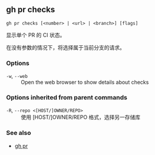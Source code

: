 ## gh pr checks

```
gh pr checks [<number> | <url> | <branch>] [flags]
```

显示单个 PR 的 CI 状态。

在没有参数的情况下，将选择属于当前分支的请求。

### Options

<dl class="flags">
	<dt><code>-w</code>, <code>--web</code></dt>
	<dd>Open the web browser to show details about checks</dd>
</dl>

### Options inherited from parent commands

<dl class="flags">
	<dt><code>-R</code>, <code>--repo &lt;[HOST/]OWNER/REPO&gt;</code></dt>
	<dd>使用 [HOST/]OWNER/REPO 格式，选择另一存储库</dd>
</dl>

### See also

- [gh pr](./gh_pr.zh.md)
